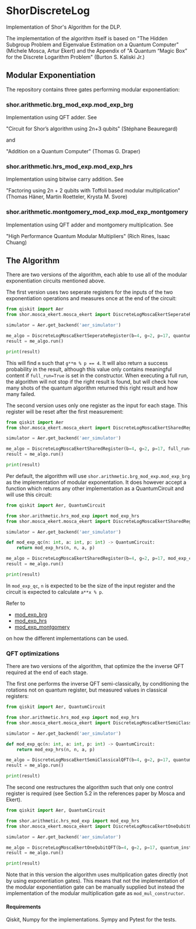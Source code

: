 # ShorDiscreteLog
Implementation of Shor's Algorithm for the DLP.

The implementation of the algorithm itself is based on
"The Hidden Subgroup Problem and Eigenvalue Estimation on a Quantum Computer" (Michele Mosca, Artur Ekert)
and the Appendix of 
"A Quantum “Magic Box” for the Discrete Logarithm Problem" (Burton S. Kaliski Jr.)

## Modular Exponentiation
The repository contains three gates performing modular exponentiation:

### shor.arithmetic.brg_mod_exp.mod_exp_brg 
Implementation using QFT adder. See

"Circuit for Shor’s algorithm using 2n+3 qubits" (Stéphane Beauregard) 

and 

"Addition on a Quantum Computer" (Thomas G. Draper)

### shor.arithmetic.hrs_mod_exp.mod_exp_hrs
Implementation using bitwise carry addition. See

"Factoring using 2n + 2 qubits with Toffoli based modular multiplication" (Thomas Häner, Martin Roetteler, Krysta M. Svore)

### shor.arithmetic.montgomery_mod_exp.mod_exp_montgomery
Implementation using QFT adder and montgomery multiplication. See

"High Performance Quantum Modular Multipliers" (Rich Rines, Isaac Chuang)

## The Algorithm

There are two versions of the algorithm, each able to use all of the modular exponentiation circuits mentioned above.

The first version uses two seperate registers for the inputs of the two exponentiation operations and measures once at the end of the circuit:

```python
from qiskit import Aer
from shor.mosca_ekert.mosca_ekert import DiscreteLogMoscaEkertSeperateRegister

simulator = Aer.get_backend('aer_simulator')

me_algo = DiscreteLogMoscaEkertSeperateRegister(b=4, g=2, p=17, quantum_instance=simulator)
result = me_algo.run()

print(result)
```

This will find `m` such that `g**m % p == 4`. It will also return a success probability in the result, although this value only contains meaningful content 
if `full_run=True` is set in the constructor. When executing a full run, the algorithm will not stop if the right result is found, but will check how many 
shots of the quantum algorithm returned this right result and how many failed.

The second version uses only one register as the input for each stage. This register will be reset after the first measurement:

```python
from qiskit import Aer
from shor.mosca_ekert.mosca_ekert import DiscreteLogMoscaEkertSharedRegister

simulator = Aer.get_backend('aer_simulator')

me_algo = DiscreteLogMoscaEkertSharedRegister(b=4, g=2, p=17, full_run=True, quantum_instance=simulator)
result = me_algo.run()

print(result)
```

Per default, the algorithm will use `shor.arithmetic.brg_mod_exp.mod_exp_brg` as the implementation of modular exponentation. It does however accept a function 
which returns any other implementation as a QuantumCircuit and will use this circuit:

```python
from qiskit import Aer, QuantumCircuit

from shor.arithmetic.hrs_mod_exp import mod_exp_hrs
from shor.mosca_ekert.mosca_ekert import DiscreteLogMoscaEkertSharedRegister

simulator = Aer.get_backend('aer_simulator')

def mod_exp_qc(n: int, a: int, p: int) -> QuantumCircuit:
    return mod_exp_hrs(n, n, a, p)

me_algo = DiscreteLogMoscaEkertSharedRegister(b=4, g=2, p=17, mod_exp_constructor=mod_exp_qc, quantum_instance=simulator)
result = me_algo.run()

print(result)
```

In `mod_exp_qc`, `n` is expected to be the size of the input register and the circuit is expected to calculate `a**x % p`.

Refer to 
 - [mod_exp_brg](shor/mosca_ekert/me_brg.py)
 - [mod_exp_hrs](shor/mosca_ekert/me_hrs.py)
 - [mod_exp_montgomery](shor/mosca_ekert/me_montgomery.py)

on how the different implementations can be used.

### QFT optimizations
There are two versions of the algorithm, that optimize the the inverse QFT required at the end of each stage.

The first one performs the inverse QFT semi-classically, by conditioning the rotations not on quantum register, but measured values in classical registers:
```python
from qiskit import Aer, QuantumCircuit

from shor.arithmetic.hrs_mod_exp import mod_exp_hrs
from shor.mosca_ekert.mosca_ekert import DiscreteLogMoscaEkertSemiClassicalQFT

simulator = Aer.get_backend('aer_simulator')

def mod_exp_qc(n: int, a: int, p: int) -> QuantumCircuit:
    return mod_exp_hrs(n, n, a, p)

me_algo = DiscreteLogMoscaEkertSemiClassicalQFT(b=4, g=2, p=17, quantum_instance=simulator)
result = me_algo.run()

print(result)
```

The second one restructures the algorithm such that only one control register is required (see Section 5.2 in the references paper by Mosca and Ekert).
```python
from qiskit import Aer, QuantumCircuit

from shor.arithmetic.hrs_mod_exp import mod_exp_hrs
from shor.mosca_ekert.mosca_ekert import DiscreteLogMoscaEkertOneQubitQFT

simulator = Aer.get_backend('aer_simulator')

me_algo = DiscreteLogMoscaEkertOneQubitQFT(b=4, g=2, p=17, quantum_instance=simulator)
result = me_algo.run()

print(result)
```

Note that in this version the algorithm uses multiplication gates directly (not by using exponentiation gates). This means that not the implementation of the 
modular exponentiation gate can be manually supplied but instead the implementation of the modular multiplication gate as `mod_mul_constructor`.

#### Requirements
Qiskit, Numpy for the implementations. Sympy and Pytest for the tests.
